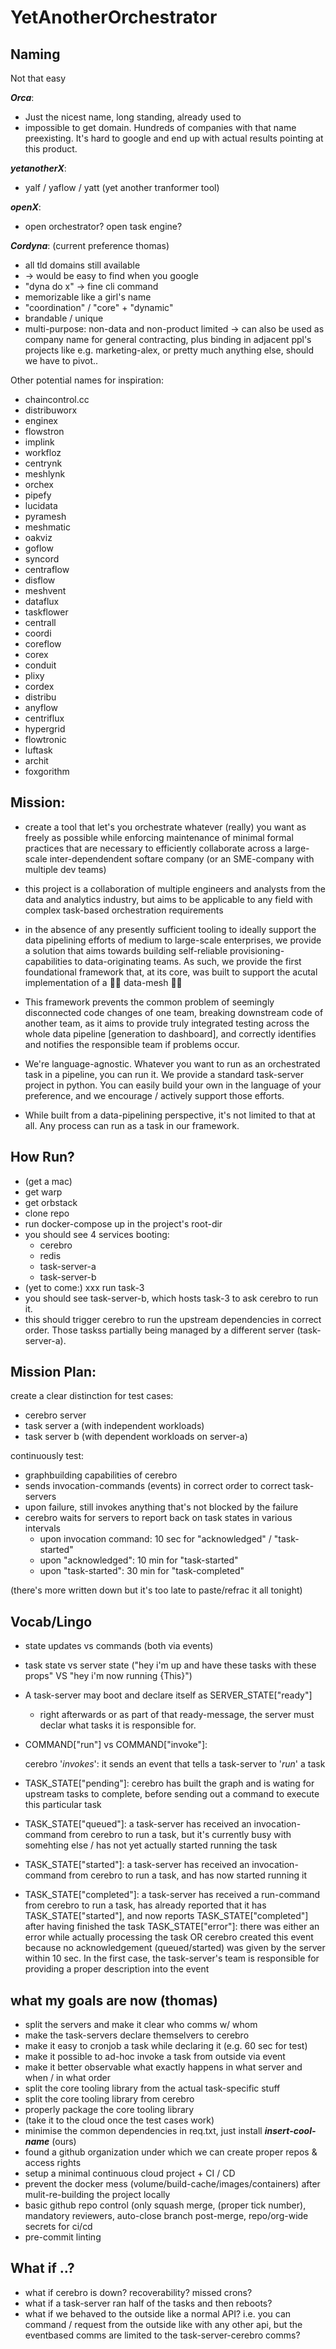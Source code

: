 # YetAnotherOrchestrator

## Naming

Not that easy

***Orca***:
- Just the nicest name, long standing, already used to
- impossible to get domain. Hundreds of companies with that name preexisting. It's hard to google and end up with actual results pointing at this product.


***yetanotherX***:
- yalf / yaflow / yatt (yet another tranformer tool)


***openX***:
- open orchestrator? open task engine?



***Cordyna***: (current preference thomas)
- all tld domains still available
- -> would be easy to find when you google
- "dyna do x" -> fine cli command
- memorizable like a girl's name
- "coordination" / "core" + "dynamic"
- brandable / unique
- multi-purpose: non-data and non-product limited -> can also be used as company name for general contracting, plus binding in adjacent ppl's projects like e.g. marketing-alex, or pretty much anything else, should we have to pivot..

Other potential names for inspiration:
- chaincontrol.cc
- distribuworx
- enginex
- flowstron
- implink
- workfloz
- centrynk
- meshlynk
- orchex
- pipefy
- lucidata
- pyramesh
- meshmatic
- oakviz
- goflow
- syncord
- centraflow
- disflow
- meshvent
- dataflux
- taskflower
- centrall
- coordi
- coreflow
- corex
- conduit
- plixy
- cordex
- distribu
- anyflow
- centriflux
- hypergrid
- flowtronic
- luftask
- archit
- foxgorithm


## Mission:
- create a tool that let's you orchestrate whatever (really) you want as freely as possible while enforcing maintenance of minimal formal practices that are necessary to efficiently collaborate across a large-scale inter-dependendent softare company (or an SME-company with multiple dev teams)

- this project is a collaboration of multiple engineers and analysts from the data and analytics industry, but aims to be applicable to any field with complex task-based orchestration requirements

- in the absence of any presently sufficient tooling to ideally support the data pipelining efforts of medium to large-scale enterprises, we provide a solution that aims towards building self-reliable provisioning-capabilities to data-originating teams. As such, we provide the first foundational framework that, at its core, was built to support the acutal implementation of a 👋👋 data-mesh 👋👋

- This framework prevents the common problem of seemingly disconnected code changes of one team, breaking downstream code of another team, as it aims to provide truly integrated testing across the whole data pipeline [generation to dashboard], and correctly identifies and notifies the responsible team if problems occur.

- We're language-agnostic. Whatever you want to run as an orchestrated task in a pipeline, you can run it. We provide a standard task-server project in python. You can easily build your own in the language of your preference, and we encourage / actively support those efforts.

- While built from a data-pipelining perspective, it's not limited to that at all. Any process can run as a task in our framework.




## How Run?
- (get a mac)
- get warp
- get orbstack
- clone repo
- run docker-compose up in the project's root-dir
- you should see 4 services booting:
    - cerebro
    - redis
    - task-server-a
    - task-server-b
- (yet to come:) xxx run task-3
- you should see task-server-b, which hosts task-3 to ask cerebro to run it.
- this should trigger cerebro to run the upstream dependencies in correct order. Those taskss partially being managed by a different server (task-server-a).


## Mission Plan:
create a clear distinction for test cases:

- cerebro server
- task server a (with independent workloads)
- task server b (with dependent workloads on server-a)


continuously test:
- graphbuilding capabilities of cerebro
- sends invocation-commands (events) in correct order to correct task-servers
- upon failure, still invokes anything that's not blocked by the failure
- cerebro waits for servers to report back on task states in various intervals
    - upon invocation command: 10 sec for "acknowledged" / "task-started"
    - upon "acknowledged": 10 min for "task-started"
    - upon "task-started": 30 min for "task-completed"


(there's more written down but it's too late to paste/refrac it all tonight)

## Vocab/Lingo
- state updates vs commands (both via events)
- task state vs server state ("hey i'm up and have these tasks with these props" VS "hey i'm now running {This}")

- A task-server may boot and declare itself as SERVER_STATE["ready"]
    - right afterwards or as part of that ready-message, the server must declar what tasks it is responsible for.

- COMMAND["run"] vs COMMAND["invoke"]:

     cerebro '*invokes*': it sends an event that tells a task-server to '*run*' a task

- TASK_STATE["pending"]: cerebro has built the graph and is wating for upstream tasks to complete, before sending out a command to execute this particular task 
- TASK_STATE["queued"]: a task-server has received an invocation-command from cerebro to run a task, but it's currently busy with somehting else / has not yet actually started running the task
- TASK_STATE["started"]: a task-server has received an invocation-command from cerebro to run a task, and has now started running it
- TASK_STATE["completed"]: a task-server has received a run-command from cerebro to run a task, has already reported that it has TASK_STATE["started"], and now reports TASK_STATE["completed"] after having finished the task
TASK_STATE["error"]: there was either an error while actually processing the task OR cerebro created this event because no acknowledgement (queued/started) was given by the server within 10 sec. In the first case, the task-server's team is responsible for providing a proper description into the event


## what my goals are now (thomas)
- split the servers and make it clear who comms w/ whom
- make the task-servers declare themselvers to cerebro
- make it easy to cronjob a task while declaring it (e.g. 60 sec for test)
- make it possible to ad-hoc invoke a task from outside via event
- make it better observable what exactly happens in what server and when / in what order
- split the core tooling library from the actual task-specific stuff
- split the core tooling library from cerebro
- properly package the core tooling library
- (take it to the cloud once the test cases work)
- minimise the common dependencies in req.txt, just install ***insert-cool-name*** (ours)
- found a github organization under which we can create proper repos & access rights
- setup a minimal continuous cloud project + CI / CD
- prevent the docker mess (volume/build-cache/images/containers) after mulit-re-building the project locally
- basic github repo control (only squash merge, (proper tick number), mandatory reviewers, auto-close branch post-merge, repo/org-wide secrets for ci/cd
- pre-commit linting



## What if ..?
- what if cerebro is down? recoverability? missed crons?
- what if a task-server ran half of the tasks and then reboots?
- what if we behaved to the outside like a normal API? i.e. you can command / request from the outside like with any other api, but the eventbased comms are limited to the task-server-cerebro comms?